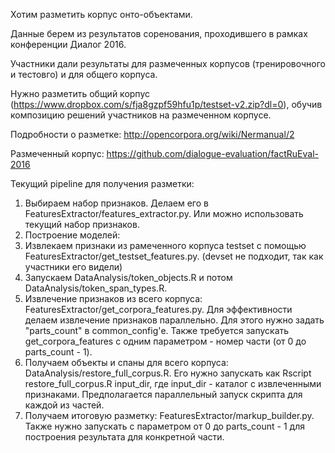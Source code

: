 Хотим разметить корпус онто-объектами. 

Данные берем из результатов соренования, проходившего в рамках конференции Диалог 2016.

Участники дали результаты для размеченных корпусов (тренировочного и тестовго) и для общего корпуса.

Нужно разметить общий корпус (https://www.dropbox.com/s/fja8gzpf59hfu1p/testset-v2.zip?dl=0), обучив композицию решений участников на размеченном корпусе.

Подробности о разметке: http://opencorpora.org/wiki/Nermanual/2

Размеченный корпус: https://github.com/dialogue-evaluation/factRuEval-2016

Текущий pipeline для получения разметки:

1. Выбираем набор признаков. Делаем его в FeaturesExtractor/features_extractor.py. Или можно использовать текущий набор признаков.
2. Построение моделей:
  1. Извлекаем признаки из рамеченного корпуса testset с помощью FeaturesExtractor/get_testset_features.py. (devset не подходит, так как участники его видели)
  2. Запускаем DataAnalysis/token_objects.R и потом DataAnalysis/token_span_types.R.
3. Извлечение признаков из всего корпуса: FeaturesExtractor/get_corpora_features.py.
Для эффективности делаем извлечение признаков параллельно. Для этого нужно задать "parts_count" в common_config'е.
Также требуется запускать get_corpora_features с одним параметром - номер части (от 0 до parts_count - 1).
4. Получаем объекты и спаны для всего корпуса: DataAnalysis/restore_full_corpus.R. 
Его нужно запускать как Rscript restore_full_corpus.R input_dir, где input_dir - каталог с извлеченными признаками.
Предполагается параллельный запуск скрипта для каждой из частей.
5. Получаем итоговую разметку: FeaturesExtractor/markup_builder.py.
Также нужно запускать с параметром от 0 до parts_count - 1 для построения результата для конкретной части.
